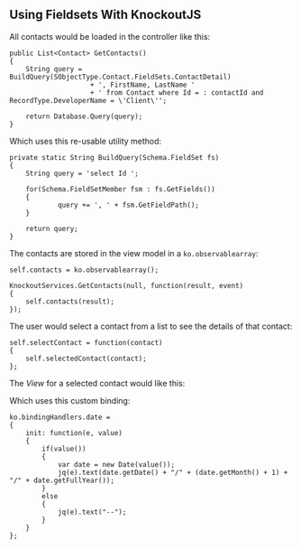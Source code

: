 
Using Fieldsets With KnockoutJS
---

All contacts would be loaded in the controller like this:

	public List<Contact> GetContacts()
	{
		String query = BuildQuery(SObjectType.Contact.FieldSets.ContactDetail)
	                	+ ', FirstName, LastName '
	               		+ ' from Contact where Id = : contactId and RecordType.DeveloperName = \'Client\'';

	    return Database.Query(query);
	}

Which uses this re-usable utility method:

	private static String BuildQuery(Schema.FieldSet fs)
	{
		String query = 'select Id ';

		for(Schema.FieldSetMember fsm : fs.GetFields())
		{
				query += ', ' + fsm.GetFieldPath();
		}

		return query;
	}

The contacts are stored in the view model in a `ko.observablearray`:

	self.contacts = ko.observablearray();

	KnockoutServices.GetContacts(null, function(result, event)
	{
		self.contacts(result);
	});

The user would select a contact from a list to see the details of that contact:

	self.selectContact = function(contact)
	{
		self.selectedContact(contact);
	};

The *View* for a selected contact would like this:

<dl data-bind="with: selectedContactDetail, visible: selectedContact">
	<apex:repeat value="{!$ObjectType.Contact.FieldSets.ContactDetail}" var="f">
		<dt>
			<apex:outputText value="{!f.Label}" escape="false"/>
		</dt>
		<dd>
			<span data-bind="{!IF(CONTAINS(f.type, 'date'), 'date', 'html')}: $data.{!f}"></span>
		</dd>
	</apex:repeat>
</dl>

Which uses this custom binding:

	ko.bindingHandlers.date = 
	{
		init: function(e, value)
		{
			if(value())
			{
				var date = new Date(value());
				jq(e).text(date.getDate() + "/" + (date.getMonth() + 1) + "/" + date.getFullYear());
			}
			else
			{
				jq(e).text("--");
			}
		}
	};